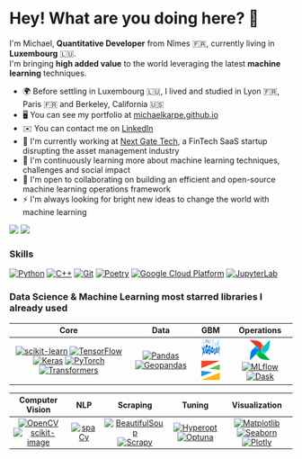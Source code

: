 Hey! What are you doing here? 🧐
===============================================================================================================================

I'm Michael, **Quantitative Developer** from Nîmes 🇫🇷, currently living in **Luxembourg** 🇱🇺. \
I'm bringing **high added value** to the world leveraging the latest **machine learning** techniques.

* 🌍 Before settling in Luxembourg 🇱🇺, I lived and studied in Lyon 🇫🇷, Paris 🇫🇷 and Berkeley, California 🇺🇸
* 🖥️ You can see my portfolio at [michaelkarpe.github.io](http://michaelkarpe.github.io)
* ✉️ You can contact me on [LinkedIn](https://www.linkedin.com/in/michaelkarpe)
* 🚀 I'm currently working at [Next Gate Tech](https://nextgatetech.com), a FinTech SaaS startup disrupting the asset management industry
* 🧠 I'm continuously learning more about machine learning techniques, challenges and social impact
* 🤝 I'm open to collaborating on building an efficient and open-source machine learning operations framework
* ⚡ I'm always looking for bright new ideas to change the world with machine learning

<a href="https://www.github.com/MichaelKarpe" target="_blank" rel="noreferrer"><img src="https://komarev.com/ghpvc/?username=MichaelKarpe&style=for-the-badge&color=0891b2" /></a>
<a href="https://www.github.com/MichaelKarpe" target="_blank" rel="noreferrer"><img src="https://img.shields.io/github/followers/MichaelKarpe?logo=github&style=for-the-badge&color=0891b2&labelColor=1c1917" /></a>

### Skills

<a href="https://www.python.org/" target="_blank" rel="noreferrer"><img src="https://raw.githubusercontent.com/danielcranney/readme-generator/main/public/icons/skills/python-colored.svg" width="36" height="36" alt="Python" /></a>
<a href="https://docs.microsoft.com/en-us/cpp/?view=msvc-170" target="_blank" rel="noreferrer"><img src="https://raw.githubusercontent.com/danielcranney/readme-generator/main/public/icons/skills/cplusplus-colored.svg" width="36" height="36" alt="C++" /></a>
<a href="https://git-scm.com/" target="_blank" rel="noreferrer"><img src="https://raw.githubusercontent.com/danielcranney/readme-generator/main/public/icons/skills/git-colored.svg" width="36" height="36" alt="Git" /></a>
<a href="https://github.com/python-poetry/poetry/" target="_blank" rel="noreferrer"><img src="https://avatars.githubusercontent.com/u/48722593" width="36" height="36" alt="Poetry" /></a>
<a href="https://cloud.google.com/" target="_blank" rel="noreferrer"><img src="https://avatars.githubusercontent.com/u/2810941" width="36" height="36" alt="Google Cloud Platform" /></a>
<a href="https://github.com/jupyterlab/jupyterlab/" target="_blank" rel="noreferrer"><img src="https://avatars.githubusercontent.com/u/7388996" width="36" height="36" alt="JupyterLab" /></a>

### Data Science & Machine Learning most starred libraries I already used

|                                                                                                                                                                                                                                                                                                                                                                                                                                                                                         Core                                                                                                                                                                                                                                                                                                                                                                                                                                                                                         |                                                                                                                                                                                        Data                                                                                                                                                                                         |                                                                                                                                                                                                                                                GBM                                                                                                                                                                                                                                                 |                                                                                                                                                                                                                                                                                                     Operations                                                                                                                                                                                                                                                                                                     |
|:------------------------------------------------------------------------------------------------------------------------------------------------------------------------------------------------------------------------------------------------------------------------------------------------------------------------------------------------------------------------------------------------------------------------------------------------------------------------------------------------------------------------------------------------------------------------------------------------------------------------------------------------------------------------------------------------------------------------------------------------------------------------------------------------------------------------------------------------------------------------------------------------------------------------------------------------------------------------------------:|:-----------------------------------------------------------------------------------------------------------------------------------------------------------------------------------------------------------------------------------------------------------------------------------------------------------------------------------------------------------------------------------:|:--------------------------------------------------------------------------------------------------------------------------------------------------------------------------------------------------------------------------------------------------------------------------------------------------------------------------------------------------------------------------------------------------------------------------------------------------------------------------------------------------:|:------------------------------------------------------------------------------------------------------------------------------------------------------------------------------------------------------------------------------------------------------------------------------------------------------------------------------------------------------------------------------------------------------------------------------------------------------------------------------------------------------------------------------------------------------------------------------------------------------------------:|
| <a href="https://github.com/scikit-learn/scikit-learn/" target="_blank" rel="noreferrer"><img src="https://avatars.githubusercontent.com/u/365630" width="36" height="36" alt="scikit-learn" /></a> <a href="https://github.com/tensorflow/tensorflow/" target="_blank" rel="noreferrer"><img src="https://avatars.githubusercontent.com/u/15658638" width="36" height="36" alt="TensorFlow" /></a> <a href="https://github.com/keras-team/keras/" target="_blank" rel="noreferrer"><img src="https://avatars.githubusercontent.com/u/34455048" width="36" height="36" alt="Keras" /></a> <a href="https://github.com/pytorch/pytorch" target="_blank" rel="noreferrer"><img src="https://avatars.githubusercontent.com/u/21003710" width="36" height="36" alt="PyTorch" /></a> <a href="https://github.com/huggingface/transformers/" target="_blank" rel="noreferrer"><img src="https://avatars.githubusercontent.com/u/25720743" width="36" height="36" alt="Transformers" /></a> | <a href="https://github.com/pandas-dev/pandas/" target="_blank" rel="noreferrer"><img src="https://avatars.githubusercontent.com/u/21206976" width="36" height="36" alt="Pandas" /></a> <a href="https://github.com/geopandas/geopandas/" target="_blank" rel="noreferrer"><img src="https://avatars.githubusercontent.com/u/8130715" width="36" height="36" alt="Geopandas" /></a> | <a href="https://github.com/dmlc/xgboost/" target="_blank" rel="noreferrer"><img src="https://raw.githubusercontent.com/dmlc/dmlc.github.io/master/img/logo-m/xgboost.png" width="36" height="36" alt="XGBoost" /></a> <a href="https://github.com/microsoft/LightGBM/" target="_blank" rel="noreferrer"><img src="https://raw.githubusercontent.com/microsoft/LightGBM/0b937d1074fecd91243cad7a8bc5b99aaac20996/docs/logo/LightGBM_logo_no_text.svg" width="36" height="36" alt="LightGBM" /></a> | <a href="https://github.com/apache/airflow/" target="_blank" rel="noreferrer"><img src="https://raw.githubusercontent.com/apache/airflow/main/docs/apache-airflow/img/logos/airflow_transparent.png" width="36" height="36" alt="Airflow" /></a> <a href="https://github.com/mlflow/mlflow/" target="_blank" rel="noreferrer"><img src="https://avatars.githubusercontent.com/u/39938107" width="36" height="36" alt="MLflow" /></a> <a href="https://github.com/dask/dask/" target="_blank" rel="noreferrer"><img src="https://avatars.githubusercontent.com/u/17131925" width="36" height="36" alt="Dask" /></a> |

|                                                                                                                                                                                    Computer Vision                                                                                                                                                                                     |                                                                                                                  NLP                                                                                                                   |                                                                                                                                                                                            Scraping                                                                                                                                                                                             |                                                                                                                                                                                                                                                                           Tuning                                                                                                                                                                                                                                                                           |                                                                                                                                                                                                                                                                                                                     Visualization                                                                                                                                                                                                                                                                                                                      |
|:--------------------------------------------------------------------------------------------------------------------------------------------------------------------------------------------------------------------------------------------------------------------------------------------------------------------------------------------------------------------------------------:|:--------------------------------------------------------------------------------------------------------------------------------------------------------------------------------------------------------------------------------------:|:-----------------------------------------------------------------------------------------------------------------------------------------------------------------------------------------------------------------------------------------------------------------------------------------------------------------------------------------------------------------------------------------------:|:----------------------------------------------------------------------------------------------------------------------------------------------------------------------------------------------------------------------------------------------------------------------------------------------------------------------------------------------------------------------------------------------------------------------------------------------------------------------------------------------------------------------------------------------------------:|:------------------------------------------------------------------------------------------------------------------------------------------------------------------------------------------------------------------------------------------------------------------------------------------------------------------------------------------------------------------------------------------------------------------------------------------------------------------------------------------------------------------------------------------------------------------------------------------------------------------------------------------------------:|
| <a href="https://github.com/opencv/opencv/" target="_blank" rel="noreferrer"><img src="https://avatars.githubusercontent.com/u/5009934" width="36" height="36" alt="OpenCV" /></a> <a href="https://github.com/scikit-image/scikit-image/" target="_blank" rel="noreferrer"><img src="https://avatars.githubusercontent.com/u/897180" width="36" height="36" alt="scikit-image" /></a> | <a href="https://upload.wikimedia.org/wikipedia/commons/8/88/SpaCy_logo.svg/" target="_blank" rel="noreferrer"><img src="https://upload.wikimedia.org/wikipedia/commons/8/88/SpaCy_logo.svg" width="36" height="36" alt="spaCy" /></a> | <a href="https://www.crummy.com/software/BeautifulSoup/" target="_blank" rel="noreferrer"><img src="https://www.crummy.com/software/BeautifulSoup/10.1.jpg" width="36" height="36" alt="BeautifulSoup" /></a> <a href="https://github.com/scrapy/scrapy/" target="_blank" rel="noreferrer"><img src="https://avatars.githubusercontent.com/u/733635" width="36" height="36" alt="Scrapy" /></a> | <a href="https://github.com/hyperopt/hyperopt/" target="_blank" rel="noreferrer"><img src="https://camo.githubusercontent.com/e98afeb0a769a1d6ad1e56214324a18ac426d189196c622ac9dc56de04534d2d/68747470733a2f2f692e706f7374696d672e63632f54506d66665772702f68797065726f70742d6e65772e706e67" width="36" height="36" alt="Hyperopt" /></a> <a href="https://github.com/optuna/optuna/" target="_blank" rel="noreferrer"><img src="https://raw.githubusercontent.com/optuna/optuna/master/docs/image/favicon.ico" width="36" height="36" alt="Optuna" /></a> | <a href="https://github.com/matplotlib/matplotlib/" target="_blank" rel="noreferrer"><img src="https://avatars.githubusercontent.com/u/215947" width="36" height="36" alt="Matplotlib" /></a> <a href="https://github.com/mwaskom/seaborn/" target="_blank" rel="noreferrer"><img src="https://raw.githubusercontent.com/mwaskom/seaborn/8735494e4cd37ee781500e50554df2f3be2ead41/doc/_static/logo-mark-lightbg.svg" width="36" height="36" alt="Seaborn" /></a> <a href="https://github.com/plotly/plotly.py/" target="_blank" rel="noreferrer"><img src="https://avatars.githubusercontent.com/u/5997976" width="36" height="36" alt="Plotly" /></a> |
